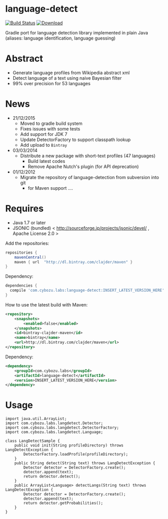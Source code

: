 # language-detect

[![Build Status](https://travis-ci.org/clajder/language-detect.svg?branch=master)](https://travis-ci.org/clajder/language-detect)   [ ![Download](https://api.bintray.com/packages/clajder/maven/language-detect/images/download.svg) ](https://bintray.com/clajder/maven/language-detect/_latestVersion)

Gradle port for language detection library implemented in plain Java (aliases: language identification, language guessing)

# Abstract

  * Generate language profiles from Wikipedia abstract xml
  * Detect language of a text using naive Bayesian filter
  * 99% over precision for 53 languages

# News

  * 21/12/2015
    * Moved to gradle build system
    * Fixes issues with some tests
    * Add support for JDK 7
    * Update DetectorFactory to support classpath lookup
    * Add upload to `Bintray`
  * 03/03/2014
    * Distribute a new package with short-text profiles (47 languages)
      * Build latest codes
      * Remove Apache Nutch's plugin (for API deprecation)
  * 01/12/2012
    * Migrate the repository of language-detection from subversion into git
      * for Maven support
....

# Requires #

  * Java 1.7 or later
  * JSONIC (bundled) < http://sourceforge.jp/projects/jsonic/devel/ , Apache License 2.0 >

Add the repositories:

```gradle
repositories {
    mavenCentral()
    maven { url  "http://dl.bintray.com/clajder/maven" }
}
```

Dependency:

```gradle
dependencies {
  compile 'com.cybozu.labs:language-detect:INSERT_LATEST_VERSION_HERE'
}
```

How to use the latest build with Maven:

```xml
<repository>
    <snapshots>
        <enabled>false</enabled>
    </snapshots>
    <id>bintray-clajder-maven</id>
    <name>bintray</name>
    <url>http://dl.bintray.com/clajder/maven</url>
</repository>
```

Dependency:

```xml
<dependency>
    <groupId>com.cybozu.labs</groupId>
    <artifactId>language-detect</artifactId>
    <version>INSERT_LATEST_VERSION_HERE</version>
</dependency>
```


# Usage

```
import java.util.ArrayList;
import com.cybozu.labs.langdetect.Detector;
import com.cybozu.labs.langdetect.DetectorFactory;
import com.cybozu.labs.langdetect.Language;

class LangDetectSample {
    public void init(String profileDirectory) throws LangDetectException {
        DetectorFactory.loadProfile(profileDirectory);
    }
    public String detect(String text) throws LangDetectException {
        Detector detector = DetectorFactory.create();
        detector.append(text);
        return detector.detect();
    }
    public ArrayList<Language> detectLangs(String text) throws LangDetectException {
        Detector detector = DetectorFactory.create();
        detector.append(text);
        return detector.getProbabilities();
    }
}
```